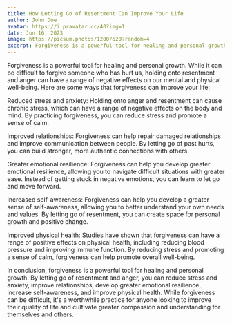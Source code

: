 ```yaml
---
title: How Letting Go of Resentment Can Improve Your Life
author: John Doe
avatar: https://i.pravatar.cc/40?img=1
date: Jun 16, 2023
image: https://picsum.photos/1200/520?random=4
excerpt: Forgiveness is a powerful tool for healing and personal growth. While it can be difficult to forgive someone who has hurt us, holding onto resentment and anger can have a range of negative effects on our mental and physical well-being.
---
```

Forgiveness is a powerful tool for healing and personal growth. While it can be difficult to forgive someone who has hurt us, holding onto resentment and anger can have a range of negative effects on our mental and physical well-being. Here are some ways that forgiveness can improve your life:

Reduced stress and anxiety: Holding onto anger and resentment can cause chronic stress, which can have a range of negative effects on the body and mind. By practicing forgiveness, you can reduce stress and promote a sense of calm.

Improved relationships: Forgiveness can help repair damaged relationships and improve communication between people. By letting go of past hurts, you can build stronger, more authentic connections with others.

Greater emotional resilience: Forgiveness can help you develop greater emotional resilience, allowing you to navigate difficult situations with greater ease. Instead of getting stuck in negative emotions, you can learn to let go and move forward.

Increased self-awareness: Forgiveness can help you develop a greater sense of self-awareness, allowing you to better understand your own needs and values. By letting go of resentment, you can create space for personal growth and positive change.

Improved physical health: Studies have shown that forgiveness can have a range of positive effects on physical health, including reducing blood pressure and improving immune function. By reducing stress and promoting a sense of calm, forgiveness can help promote overall well-being.

In conclusion, forgiveness is a powerful tool for healing and personal growth. By letting go of resentment and anger, you can reduce stress and anxiety, improve relationships, develop greater emotional resilience, increase self-awareness, and improve physical health. While forgiveness can be difficult, it's a worthwhile practice for anyone looking to improve their quality of life and cultivate greater compassion and understanding for themselves and others.